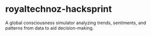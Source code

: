 # royaltechnoz-hacksprint
A global consciousness simulator analyzing trends, sentiments, and patterns from data to aid decision-making.
